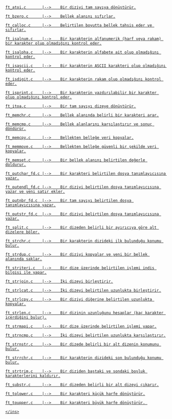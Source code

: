    <ins>
      
    ft_atoi.c       |-->	Bir diziyi tam sayıya dönüştürür.

    ft_bzero.c      |-->	Bellek alanını sıfırlar.
    
    ft_calloc.c     |-->	Belirtilen boyutta bellek tahsis eder ve sıfırlar.
    
    ft_isalnum.c    |-->	Bir karakterin alfanumerik (harf veya rakam) bir karakter olup olmadığını kontrol eder.
    
    ft_isalpha.c    |-->	Bir karakterin alfabete ait olup olmadığını kontrol eder.
    
    ft_isascii.c    |-->	Bir karakterin ASCII karakteri olup olmadığını kontrol eder.
    
    ft_isdigit.c    |-->	Bir karakterin rakam olup olmadığını kontrol eder.
    
    ft_isprint.c    |-->	Bir karakterin yazdırılabilir bir karakter olup olmadığını kontrol eder.
    
    ft_itoa.c       |-->	Bir tam sayıyı dizeye dönüştürür.
    
    ft_memchr.c     |-->	Bellek alanında belirli bir karakteri arar.
    
    ft_memcmp.c     |-->	Bellek alanlarını karşılaştırır ve sonuç döndürür.
    
    ft_memcpy.c     |-->	Bellekten belleğe veri kopyalar.
    
    ft_memmove.c    |-->	Bellekten belleğe güvenli bir şekilde veri kopyalar.
    
    ft_memset.c     |-->	Bir bellek alanını belirtilen değerle doldurur.
    
    ft_putchar_fd.c |-->	Bir karakteri belirtilen dosya tanımlayıcısına yazar.
    
    ft_putendl_fd.c |-->	Bir diziyi belirtilen dosya tanımlayıcısına yazar ve yeni satır ekler.
    
    ft_putnbr_fd.c  |-->	Bir tam sayıyı belirtilen dosya tanımlayıcısına yazar.
    
    ft_putstr_fd.c  |-->	Bir diziyi belirtilen dosya tanımlayıcısına yazar.
    
    ft_split.c      |-->	Bir dizeden belirli bir ayırıcıya göre alt dizelere böler.
    
    ft_strchr.c     |-->	Bir karakterin dizideki ilk bulunduğu konumu bulur.
    
    ft_strdup.c     |-->	Bir diziyi kopyalar ve yeni bir bellek alanında saklar.
    
    ft_striteri.c   |-->	Bir dize üzerinde belirtilen işlemi indis bilgisi ile yapar.
    
    ft_strjoin.c    |-->	İki dizeyi birleştirir.
    
    ft_strlcat.c    |-->	İki dizeyi belirtilen uzunlukta birleştirir.
    
    ft_strlcpy.c    |-->	Bir diziyi diğerine belirtilen uzunlukta kopyalar.
    
    ft_strlen.c     |-->	Bir dizinin uzunluğunu hesaplar (kaç karakter içerdiğini bulur).
    
    ft_strmapi.c    |-->	Bir dize üzerinde belirtilen işlemi yapar.
    
    ft_strncmp.c    |-->	İki dizeyi belirtilen uzunlukta karşılaştırır.
    
    ft_strnstr.c    |-->	Bir dizede belirli bir alt dizenin konumunu bulur.
    
    ft_strrchr.c    |-->	Bir karakterin dizideki son bulunduğu konumu bulur.
    
    ft_strtrim.c    |-->	Bir diziden baştaki ve sondaki boşluk karakterlerini kaldırır.
    
    ft_substr.c     |-->	Bir dizeden belirli bir alt dizeyi çıkarır.
    
    ft_tolower.c    |-->	Bir karakteri küçük harfe dönüştürür.
    
    ft_toupper.c    |-->	Bir karakteri büyük harfe dönüştürür. 
    
    </ins>
